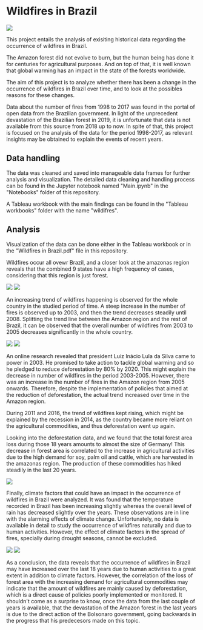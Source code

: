 # Wildfires in Brazil

![](Images/wildfires.png)

This project entails the analysis of exisiting historical data regarding the occurrence of wildfires in Brazil. 

The Amazon forest did not evolve to burn, but the human being has done it for centuries for agricultural purposes. And on top of that, it is well known that global warming has an impact in the state of the forests worldwide.

The aim of this project is to analyze whether there has been a change in the occurrence of wildfires in Brazil over time, and to look at the possibles reasons for these changes.

Data about the number of fires from 1998 to 2017 was found in the portal of open data from the Brazilian government. In light of the unprecedent devastation of the Brazilian forest in 2019, it is unfortunate that data is not available from this source from 2018 up to now. In spite of that, this project is focused on the analysis of the data for the period 1998-2017, as relevant insights may be obtained to explain the events of recent years. 

## Data handling

The data was cleaned and saved into manageable data frames for further analysis and visualization. The detailed data cleaning and handling process can be found in the Jupyter notebook named "Main.ipynb" in the "Notebooks" folder of this repository. 

A Tableau workbook with the main findings can be found in the "Tableau workbooks" folder with the name "wildifres". 

## Analysis

Visualization of the data can be done either in the Tableau workbook or in the "Wildfires in Brazil.pdf" file in this repository.

Wildfires occur all ovewr Brazil, and a closer look at the amazonas region reveals that the combined 9 states have a high frequency of cases, considering that this region is just forest.

![](Images/map_brazil.png)
![](Images/map_amazon.png)

An increasing trend of wildfires happening is observed for the whole country in the studied period of time. A steep increase in the number of fires is observed up to 2003, and then the trend decreases steadily until 2008. Splitting the trend line between the Amazon region and the rest of Brazil, it can be observed that the overall number of wildfires from 2003 to 2005 decreases significantly in the whole country.

![](Images/fires_total.png)
![](Images/fires_split.png)

An online research revealed that president Luiz Inácio Lula da Silva came to power in 2003. He promised to take action to tackle global warming and so he pledged to reduce deforestation by 80% by 2020. This might explain the decrease in number of wildfires in the period 2003-2005. However, there was an increase in the number of fires in the Amazon region from 2005 onwards. Therefore, despite the implementation of policies that aimed at the reduction of deforestation, the actual trend increased over time in the Amazon region. 

During 2011 and 2016, the trend of wildfires kept rising, which might be explained by the recession in 2014, as the country became more reliant on the agricultural commodities, and thus deforestation went up again.

Looking into the deforestation data, and we found that the total forest area loss during those 18 years amounts to almost the size of Germany! This decrease in forest area is correlated to the increase in agricultural activities due to the high demand for soy, palm oil and cattle, which are harvested in the amazonas region. The production of these commodities has hiked steadily in the last 20 years.

![](Images/forest_agriculture.png)

Finally, climate factors that could have an impact in the occurrence of wildfires in Brazil were analyzed. It was found that the temperature recorded in Brazil has been increasing slightly whereas the overall level of rain has decreased slightly over the years. These observations are in line with the alarming effects of climate change. Unfortunately, no data is available in detail to study the occurrence of wildfires naturally and due to human activities. However, the effect of climate factors in the spread of fires, specially during drought seasons, cannot be excluded. 

![](Images/temperature.png)
![](Images/rain.png)

As a conclusion, the data reveals that the occurrence of wildfires in Brazil may have increased over the last 18 years due to human activities to a great extent in addition to climate factors. However, the correlation of the loss of forest area with the increasing demand for agricultural commodities may indicate that the amount of wildfires are mainly caused by deforestation, which is a direct cause of policies poorly implemented or monitored. It shouldn't come as a surprise to know, once the data from the last couple of years is available, that the devastation of the Amazon forest in the last years is due to the direct action of the Bolsonaro government, going backwards in the progress that his predecesors made on this topic.




